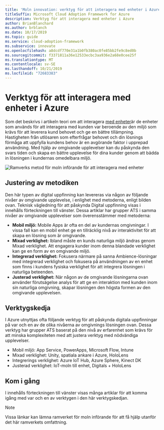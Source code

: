 ```yaml
---
title: 'Moln innovation: verktyg för att interagera med enheter i Azure'
titleSuffix: Microsoft Cloud Adoption Framework for Azure
description: Verktyg för att interagera med enheter i Azure
author: BrianBlanchard
ms.author: brblanch
ms.date: 10/17/2019
ms.topic: guide
ms.service: cloud-adoption-framework
ms.subservice: innovate
ms.openlocfilehash: a8dcdf770e31a1b0fb380ac0fe85bb2fe9c8ed0b
ms.sourcegitcommit: f3371811a36e12533ecbc3aa936e2a68e0cee25f
ms.translationtype: MT
ms.contentlocale: sv-SE
ms.lasthandoff: 10/21/2019
ms.locfileid: "72683383"
---
```

# <a name="tools-to-interact-with-devices-in-azure"></a>Verktyg för att interagera med enheter i Azure

Som det beskrivs i artikeln teori om att interagera [med enheter](../considerations/devices.md)är de enheter som används för att interagera med kunden var beroende av den miljö som krävs för att leverera kund behovet och ge en bättre tillämpning. Hastigheten från utlösaren som efterfrågar behovet och din lösnings förmåga att uppfylla kundens behov är en avgörande faktor i upprepad användning. Med hjälp av omgivande upplevelser kan du påskynda den svars tiden och skapa en bättre upplevelse för dina kunder genom att bädda in lösningen i kundernas omedelbara miljö.

![Ramverks metod för moln införande för att interagera med enheter](../../_images/innovate/ambient-experiences.png)

## <a name="alignment-to-the-methodology"></a>Justering av metodiken

Den här typen av digital uppfinning kan levereras via någon av följande nivåer av omgivande upplevelse, i enlighet med metoderna, enligt bilden ovan. Teknisk vägledning för att påskynda Digital uppfinning visas i innehålls förteckningen till vänster. Dessa artiklar har grupper ATS i samma nivåer av omgivande upplevelser som överensstämmer med metoderna:

- **Mobil miljö:** Mobile Apps är ofta en del av kundernas omgivningar. I vissa fall kan en mobil enhet ge en tillräcklig nivå av interaktivitet för att skapa en lösning som är omgivande.
- **Mixad verklighet:** Ibland måste en kunds naturliga miljö ändras genom Mixad verklighet. Att engagera kunder inom denna blandade verklighet kan ge en form av en omgivande miljö.
- **Integrerad verklighet:** Fokusera närmare på sanna Ambience-lösningar med integrerad verklighet och fokusera på användningen av en enhet som finns i kundens fysiska verklighet för att integrera lösningen i naturliga beteenden.
- **Justerad verklighet:** När någon av de omgivande lösningarna ovan använder förutsägelse analys för att ge en interaktion med kunden inom sin naturliga omgivning, skapar lösningen den högsta formen av den omgivande upplevelsen.

## <a name="toolchain"></a>Verktygskedja

I Azure utnyttjas ofta följande verktyg för att påskynda digitala uppfinningar på var och en av de olika nivåerna av omgivnings lösningen ovan. Dessa verktyg har grupper ATS baserat på den nivå av erfarenhet som krävs för att minska komplexiteten med att justera verktyg med nödvändiga upplevelser.

- Mobil miljö: App Service, PowerApps, Microsoft Flow, Intune
- Mixad verklighet: Unity, spatiala ankare i Azure, HoloLens
- Integrerings verklighet: Azure IoT Hub, Azure Sphere, Kinect DK
- Justerad verklighet: IoT-moln till enhet, Digitals + HoloLens

## <a name="get-started"></a>Kom i gång

I innehålls förteckningen till vänster visas många artiklar för att komma igång med var och en av verktygen i den här verktygskedjan.

> [!NOTE]
> Vissa länkar kan lämna ramverket för moln införande för att få hjälp utanför det här ramverkets omfattning.
